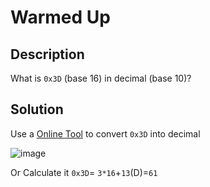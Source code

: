 # Warmed Up
## Description
What is `0x3D` (base 16) in decimal (base 10)?
## Solution
Use a [Online Tool](https://www.rapidtables.com/convert/number/hex-to-decimal.html?) to convert `0x3D` into decimal

![image](https://user-images.githubusercontent.com/70738420/178299171-24c99b5f-8550-48da-8fb5-58a422c1ce32.png)

 Or Calculate it
 `0x3D`= `3*16`+`13`(D)=`61` 
 
 